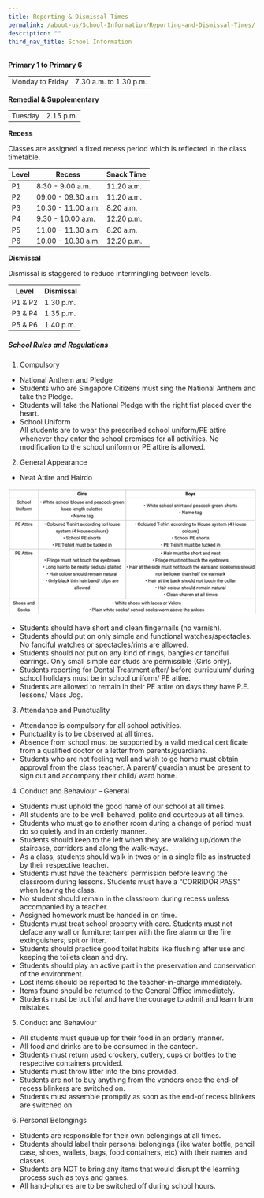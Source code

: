 ```yaml
---
title: Reporting & Dismissal Times
permalink: /about-us/School-Information/Reporting-and-Dismissal-Times/
description: ""
third_nav_title: School Information
---
```

**Primary 1 to Primary 6**

| ||
| -------- | -------- |
| Monday to Friday     | 7.30 a.m. to 1.30 p.m.     | 

**Remedial &amp; Supplementary**

| ||
| -------- | -------- |
|Tuesday|2.15 p.m.|

**Recess**

Classes are assigned a fixed recess period which is reflected in the class timetable.



| Level | Recess | Snack Time |
| -------- | -------- | -------- |
| P1     | 8:30 - 9:00 a.m.     | 11.20 a.m.     |
| P2     | 09.00 - 09.30 a.m.     | 11.20 a.m.     |
| P3     | 10.30 - 11.00 a.m.     | 8.20 a.m.     |
| P4     | 9.30 - 10.00 a.m.     | 12.20 p.m.     |
| P5     | 11.00 - 11.30 a.m.     | 8.20 a.m.     |
| P6     | 10.00 - 10.30 a.m.     | 12.20 p.m.     |

**Dismissal**

Dismissal is staggered to reduce intermingling between levels.

| Level | Dismissal|
| -------- | -------- | 
| P1 &amp; P2     | 1.30 p.m.     | 
|P3 &amp; P4|1.35 p.m.
|P5 &amp; P6|1.40 p.m.

##### School Rules and Regulations

1. Compulsory
- National Anthem and Pledge
- Students who are Singapore Citizens must sing the National Anthem and take the Pledge.
- Students will take the National Pledge with the right fist placed over the heart.
- School Uniform
<br>All students are to wear the prescribed school uniform/PE attire whenever they enter the school premises for all activities. No modification to the school uniform or PE attire is allowed.

2. General Appearance
- Neat Attire and Hairdo

![](/images/appearance.png)

- Students should have short and clean fingernails (no varnish).
- Students should put on only simple and functional watches/spectacles. No fanciful watches or spectacles/rims are allowed.
- Students should not put on any kind of rings, bangles or fanciful earrings. Only small simple ear studs are permissible (Girls only).
- Students reporting for Dental Treatment after/ before curriculum/ during school holidays must be in school uniform/ PE attire.
- Students are allowed to remain in their PE attire on days they have P.E. lessons/ Mass Jog.
3.  Attendance and Punctuality
- Attendance is compulsory for all school activities.
- Punctuality is to be observed at all times.
- Absence from school must be supported by a valid medical certificate from a qualified doctor or a letter from parents/guardians.
- Students who are not feeling well and wish to go home must obtain approval from the class teacher. A parent/ guardian must be present to sign out and accompany their child/ ward home.

4.  Conduct and Behaviour – General
- Students must uphold the good name of our school at all times.
- All students are to be well-behaved, polite and courteous at all times.
- Students who must go to another room during a change of period must do so quietly and in an orderly manner.
- Students should keep to the left when they are walking up/down the staircase, corridors and along the walk-ways.
- As a class, students should walk in twos or in a single file as instructed by their respective teacher.
- Students must have the teachers’ permission before leaving the classroom during lessons. Students must have a “CORRIDOR PASS” when leaving the class.
- No student should remain in the classroom during recess unless accompanied by a teacher.
- Assigned homework must be handed in on time.
-  Students must treat school property with care. Students must not deface any wall or furniture; tamper with the fire alarm or the fire extinguishers; spit or litter.
- Students should practice good toilet habits like flushing after use and keeping the toilets clean and dry.
- Students should play an active part in the preservation and conservation of the environment.
- Lost items should be reported to the teacher-in-charge immediately.
- Items found should be returned to the General Office immediately.
- Students must be truthful and have the courage to admit and learn from mistakes.
5.  Conduct and Behaviour 
- All students must queue up for their food in an orderly manner.
- All food and drinks are to be consumed in the canteen.
- Students must return used crockery, cutlery, cups or bottles to the respective containers provided.
- Students must throw litter into the bins provided.
- Students are not to buy anything from the vendors once the end-of recess blinkers are switched on.
- Students must assemble promptly as soon as the end-of recess blinkers are switched on.
6.  Personal Belongings
- Students are responsible for their own belongings at all times.
- Students should label their personal belongings (like water bottle, pencil case, shoes, wallets, bags, food containers, etc) with their names and classes.
- Students are NOT to bring any items that would disrupt the learning process such as toys and games.
- All hand-phones are to be switched off during school hours.